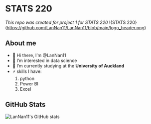 # STATS 220
*This repo was created for project 1 for STATS 220*
!{STATS 220}(https://github.com/LanNan11/LanNan11/blob/main/logo_header.png)

## About me

- 👋 Hi there, I’m @LanNan11
- 👀 I’m interested in data science
- 🌱 I’m currently studying at the **University of Auckland**
- ⚡ skills I have:
     1. python
     2. Power BI
     3. Excel
  
## GitHub Stats        
![LanNan11's GitHub stats](https://github-readme-stats.vercel.app/api?username=LanNan11&theme=onedark_icons=true)
